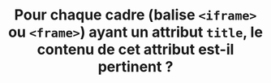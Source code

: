 ---
title: Pour chaque cadre (balise `<iframe>` ou `<frame>`) ayant un attribut `title`, le contenu de cet attribut est-il pertinent ?
---